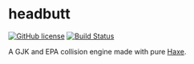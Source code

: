 # headbutt

[![GitHub license](https://img.shields.io/badge/license-Apache%202-blue.svg?style=flat-square)](https://raw.githubusercontent.com/FuzzyWuzzie/headbutt/master/LICENSE)
[![Build Status](https://img.shields.io/travis/FuzzyWuzzie/headbutt.svg?style=flat-square)](https://travis-ci.org/FuzzyWuzzie/headbutt)

A GJK and EPA collision engine made with pure [Haxe](http://haxe.org/).
